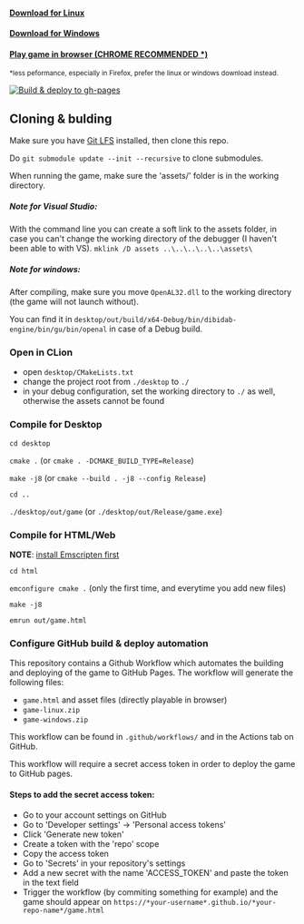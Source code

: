 
#### [Download for Linux](https://hilkojj.nl/flipkaas/game-linux.zip)
#### [Download for Windows](https://hilkojj.nl/flipkaas/game-windows.zip)
#### [Play game in browser (CHROME RECOMMENDED *)](https://hilkojj.nl/flipkaas/game.html)
<sup>*less peformance, especially in Firefox, prefer the linux or windows download instead.</sup>

[![Build & deploy to gh-pages](https://github.com/hilkojj/flipkaas/actions/workflows/build_and_deploy.yml/badge.svg)](https://github.com/hilkojj/flipkaas/actions/workflows/build_and_deploy.yml)

## Cloning & bulding

Make sure you have [Git LFS](https://git-lfs.github.com/) installed, then clone this repo.

Do `git submodule update --init --recursive` to clone submodules.

When running the game, make sure the 'assets/' folder is in the working directory.

##### Note for Visual Studio:
With the command line you can create a soft link to the assets folder, in case you can't change the working directory of the debugger (I haven't been able to with VS).
`mklink /D assets ..\..\..\..\..\assets\`

##### Note for windows:
After compiling, make sure you move `OpenAL32.dll` to the working directory (the game will not launch without).

You can find it in `desktop/out/build/x64-Debug/bin/dibidab-engine/bin/gu/bin/openal` in case of a Debug build. 

### Open in CLion
- open `desktop/CMakeLists.txt`
- change the project root from `./desktop` to `./`
- in your debug configuration, set the working directory to `./` as well, otherwise the assets cannot be found

### Compile for Desktop

`cd desktop`

`cmake .` (or `cmake . -DCMAKE_BUILD_TYPE=Release`)

`make -j8` (or `cmake --build . -j8 --config Release`)

`cd ..`

`./desktop/out/game` (or `./desktop/out/Release/game.exe`)

### Compile for HTML/Web

**NOTE**: [install Emscripten first](https://emscripten.org/docs/getting_started/downloads.html)

`cd html`

`emconfigure cmake .` (only the first time, and everytime you add new files)

`make -j8`

`emrun out/game.html`

### Configure GitHub build & deploy automation

This repository contains a Github Workflow which automates the building and deploying of the game to GitHub Pages.
The workflow will generate the following files:
- `game.html` and asset files (directly playable in browser)
- `game-linux.zip`
- `game-windows.zip`

This workflow can be found in `.github/workflows/` and in the Actions tab on GitHub.

This workflow will require a secret access token in order to deploy the game to GitHub pages.

#### Steps to add the secret access token:

- Go to your account settings on GitHub
- Go to 'Developer settings' -> 'Personal access tokens'
- Click 'Generate new token'
- Create a token with the 'repo' scope
- Copy the access token
- Go to 'Secrets' in your repository's settings
- Add a new secret with the name 'ACCESS_TOKEN' and paste the token in the text field
- Trigger the workflow (by commiting something for example) and the game should appear on `https://*your-username*.github.io/*your-repo-name*/game.html`

